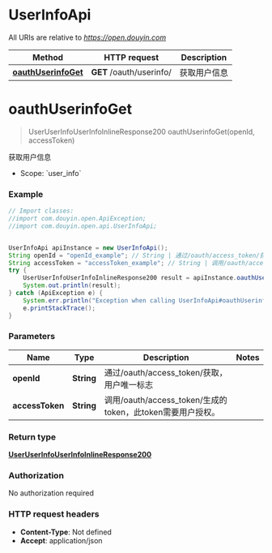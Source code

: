 # UserInfoApi

All URIs are relative to *https://open.douyin.com*

Method | HTTP request | Description
------------- | ------------- | -------------
[**oauthUserinfoGet**](UserInfoApi.md#oauthUserinfoGet) | **GET** /oauth/userinfo/ | 获取用户信息

<a name="oauthUserinfoGet"></a>
# **oauthUserinfoGet**
> UserUserInfoUserInfoInlineResponse200 oauthUserinfoGet(openId, accessToken)

获取用户信息

* Scope: &#x60;user_info&#x60; 

### Example
```java
// Import classes:
//import com.douyin.open.ApiException;
//import com.douyin.open.api.UserInfoApi;


UserInfoApi apiInstance = new UserInfoApi();
String openId = "openId_example"; // String | 通过/oauth/access_token/获取，用户唯一标志
String accessToken = "accessToken_example"; // String | 调用/oauth/access_token/生成的token，此token需要用户授权。
try {
    UserUserInfoUserInfoInlineResponse200 result = apiInstance.oauthUserinfoGet(openId, accessToken);
    System.out.println(result);
} catch (ApiException e) {
    System.err.println("Exception when calling UserInfoApi#oauthUserinfoGet");
    e.printStackTrace();
}
```

### Parameters

Name | Type | Description  | Notes
------------- | ------------- | ------------- | -------------
 **openId** | **String**| 通过/oauth/access_token/获取，用户唯一标志 |
 **accessToken** | **String**| 调用/oauth/access_token/生成的token，此token需要用户授权。 |

### Return type

[**UserUserInfoUserInfoInlineResponse200**](UserUserInfoUserInfoInlineResponse200.md)

### Authorization

No authorization required

### HTTP request headers

 - **Content-Type**: Not defined
 - **Accept**: application/json

